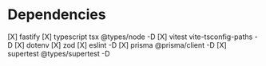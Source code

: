 # Dependencies

[X] fastify
[X] typescript tsx @types/node -D
[X] vitest vite-tsconfig-paths -D
[X] dotenv
[X] zod
[X] eslint -D
[X] prisma @prisma/client -D
[X] supertest @types/supertest -D